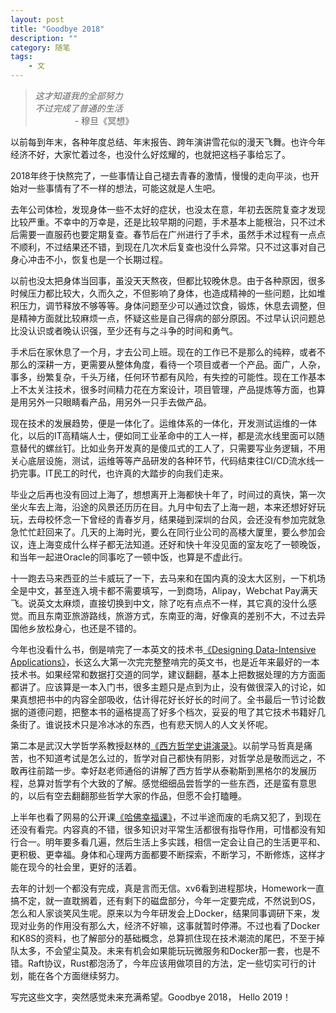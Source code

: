 ```yaml
---
layout: post
title: "Goodbye 2018"
description: ""
category: 随笔
tags: 
    - 文
---
```


> *这才知道我的全部努力*  
> *不过完成了普通的生活*  
> &nbsp; &nbsp; &nbsp; &nbsp; &nbsp; &nbsp; &nbsp; &nbsp; - 穆旦《冥想》


以前每到年末，各种年度总结、年末报告、跨年演讲雪花似的漫天飞舞。也许今年经济不好，大家忙着过冬，也没什么好炫耀的，也就把这档子事给忘了。

2018年终于快熬完了，一些事情让自己褪去青春的激情，慢慢的走向平淡，也开始对一些事情有了不一样的想法，可能这就是人生吧。

去年公司体检，发现身体一些不太好的症状，也没太在意，年初去医院复查才发现比较严重。不幸中的万幸是，还是比较早期的问题，手术基本上能根治，只不过术后需要一直服药也要定期复查。春节后在广州进行了手术，虽然手术过程有一点点不顺利，不过结果还不错，到现在几次术后复查也没什么异常。只不过这事对自己身心冲击不小，恢复也是一个长期过程。

以前也没太把身体当回事，虽没天天熬夜，但都比较晚休息。由于各种原因，很多时候压力都比较大，久而久之，不但影响了身体，也造成精神的一些问题，比如堆积压力，调节释放不够等等。身体问题至少可以通过饮食，锻炼，休息去调整，但是精神方面就比较麻烦一点，怀疑这些是自己得病的部分原因。不过早认识问题总比没认识或者晚认识强，至少还有与之斗争的时间和勇气。

手术后在家休息了一个月，才去公司上班。现在的工作已不是那么的纯粹，或者不那么的深耕一方，更需要从整体角度，看待一个项目或者一个产品。面广，人杂，事多，纷繁复杂，千头万绪，任何环节都有风险，有失控的可能性。现在工作基本上不太关注技术，很多时间精力花在方案设计，项目管理，产品提炼等方面，也算是用另外一只眼睛看产品，用另外一只手去做产品。

现在技术的发展趋势，便是一体化了。运维体系的一体化，开发测试运维的一体化，以后的IT高精端人士，便如同工业革命中的工人一样，都是流水线里面可以随意替代的螺丝钉。比如业务开发真的是傻瓜式的工人了，只需要写业务逻辑，不用关心底层设施，测试，运维等等产品研发的各种环节，代码结束往CI/CD流水线一扔完事。IT民工的时代，也许真的大踏步的向我们走来。

毕业之后再也没有回过上海了，想想离开上海都快十年了，时间过的真快，第一次坐火车去上海，沿途的风景还历历在目。九月中旬去了上海一趟，本来还想好好玩玩，去母校怀念一下曾经的青春岁月，结果碰到深圳的台风，会还没有参加完就急急忙忙赶回来了。几天的上海时光，要么在同行业公司的高楼大厦里，要么参加会议，连上海变成什么样子都无法知道。还好和快十年没见面的室友吃了一顿晚饭，和当年一起进Oracle的同事吃了一顿中饭，也算是不虚此行。

十一跑去马来西亚的兰卡威玩了一下，去马来和在国内真的没太大区别，一下机场全是中文，甚至连入境卡都不需要填写，一到商场，Alipay，Webchat Pay满天飞。说英文太麻烦，直接切换到中文，除了吃有点点不一样，其它真的没什么感觉。而且东南亚旅游路线，旅游方式，东南亚的海，好像真的差别不大，不过去异国他乡放松身心，也还是不错的。

今年也没看什么书，倒是啃完了一本英文的技术书[《Designing Data-Intensive Applications》](https://book.douban.com/subject/26197294/)，长这么大第一次完完整整啃完的英文书，也是近年来最好的一本技术书。如果经常和数据打交道的同学，建议翻翻，基本上把数据处理的方方面面都讲了。应该算是一本入门书，很多主题只是点到为止，没有做很深入的讨论，如果真想把书中的内容全部吸收，估计得花好长好长的时间了。全书最后一节讨论数据的道德问题，把整本书的逼格提高了好多个档次，妥妥的甩了其它技术书籍好几条街了。谁说技术只是冷冰冰的东西，也有悲天悯人的人文关怀呢。

第二本是武汉大学哲学系教授赵林的[《西方哲学史讲演录》](https://book.douban.com/subject/4246032/)。以前学马哲真是痛苦，也不知道考试是怎么过的，哲学对自己都快有阴影，对哲学总是敬而远之，不敢再往前踏一步。幸好赵老师通俗的讲解了西方哲学从泰勒斯到黑格尔的发展历程，总算对哲学有个大致的了解。感觉细细品尝哲学的一些东西，还是蛮有意思的，以后有空去翻翻那些哲学大家的作品，但愿不会打瞌睡。

上半年也看了网易的公开课[《哈佛幸福课》](http://open.163.com/special/positivepsychology/)，不过半途而废的毛病又犯了，到现在还没有看完。内容真的不错，很多知识对平常生活都很有指导作用，可惜都没有知行合一。明年要多看几遍，然后生活上多实践，相信一定会让自己的生活更平和、更积极、更幸福。身体和心理两方面都要不断探索，不断学习，不断修炼，这样才能在现今的社会里，更好的活着。

去年的计划一个都没有完成，真是言而无信。xv6看到进程那块，Homework一直搞不定，就一直耽搁着，还有剩下的磁盘部分，今年一定要完成，不然说到OS，怎么和人家谈笑风生呢。原来以为今年研发会上Docker，结果同事调研下来，发现对业务的作用没有那么大，经济不好嘛，这事就暂时停滞。不过也看了Docker和K8S的资料，也了解部分的基础概念，总算抓住现在技术潮流的尾巴，不至于掉队太多，不会望尘莫及。未来有机会如果能玩玩微服务和Docker那一套，也是不错。Raft协议，Rust都泡汤了，今年应该用做项目的方法，定一些切实可行的计划，能在各个方面继续努力。

写完这些文字，突然感觉未来充满希望。Goodbye 2018， Hello 2019！